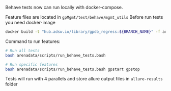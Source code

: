 
Behave tests now can run locally with docker-compose.

Feature files are located in `gpMgmt/test/behave/mgmt_utils`
Before run tests you need docker-image
```bash
docker build -t "hub.adsw.io/library/gpdb_regress:${BRANCH_NAME}" -f arenadata/Dockerfile .
```

Command to run features:
```bash
# Run all tests
bash arenadata/scripts/run_behave_tests.bash

# Run specific features
bash arenadata/scripts/run_behave_tests.bash gpstart gpstop
```

Tests will run with 4 parallels and store allure output files in `allure-results` folder
